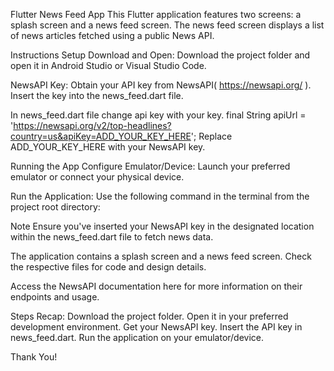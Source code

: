 
Flutter News Feed App
This Flutter application features two screens: a splash screen and a news feed screen. The news feed screen displays a list of news articles fetched using a public News API.

Instructions
Setup
Download and Open: Download the project folder and open it in Android Studio or Visual Studio Code.

NewsAPI Key: Obtain your API key from NewsAPI( https://newsapi.org/ ). Insert the key into the news_feed.dart file.

In news_feed.dart file change api key with your key.
final String apiUrl = 'https://newsapi.org/v2/top-headlines?country=us&apiKey=ADD_YOUR_KEY_HERE';
Replace ADD_YOUR_KEY_HERE with your NewsAPI key.

Running the App
Configure Emulator/Device: Launch your preferred emulator or connect your physical device.

Run the Application: Use the following command in the terminal from the project root directory:

Note
Ensure you've inserted your NewsAPI key in the designated location within the news_feed.dart file to fetch news data.

The application contains a splash screen and a news feed screen. Check the respective files for code and design details.

Access the NewsAPI documentation here for more information on their endpoints and usage.

Steps Recap:
Download the project folder.
Open it in your preferred development environment.
Get your NewsAPI key.
Insert the API key in news_feed.dart.
Run the application on your emulator/device.

Thank You!


